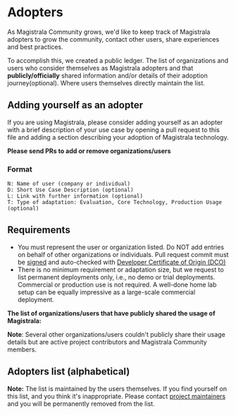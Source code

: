 # Adopters

As Magistrala Community grows, we'd like to keep track of Magistrala adopters to grow the community, contact other users, share experiences and best practices.

To accomplish this, we created a public ledger. The list of organizations and users who consider themselves as Magistrala adopters and that **publicly/officially** shared information and/or details of their adoption journey(optional).
Where users themselves directly maintain the list.

## Adding yourself as an adopter
If you are using Magistrala, please consider adding yourself as an adopter with a brief description of your use case by opening a pull request to this file and adding a section describing your adoption of Magistrala technology.

**Please send PRs to add or remove organizations/users**

### Format

```
N: Name of user (company or individual)
D: Short Use Case Description (optional)
L: Link with further information (optional)
T: Type of adaptation: Evaluation, Core Technology, Production Usage (optional)
```

## Requirements
* You must represent the user or organization listed. Do NOT add entries on behalf of other organizations or individuals.
Pull request commit must be [signed](https://docs.github.com/en/github/authenticating-to-github/signing-commits) and auto-checked with [ Developer Certificate of Origin (DCO)](https://probot.github.io/apps/dco/)
* There is no minimum requirement or adaptation size, but we request to list permanent deployments only, i.e., no demo or trial deployments. Commercial or production use is not required. A well-done home lab setup can be equally impressive as a large-scale commercial deployment.


**The list of organizations/users that have publicly shared the usage of Magistrala:**

**Note**: Several other organizations/users couldn't publicly share their usage details but are active project contributors and Magistrala Community members.


## Adopters list (alphabetical)


**Note:** The list is maintained by the users themselves. If you find yourself on this list, and you think it's inappropriate. Please contact [project maintainers](https://github.com/andychao217/magistrala/blob/main/MAINTAINERS) and you will be permanently removed from the list.
